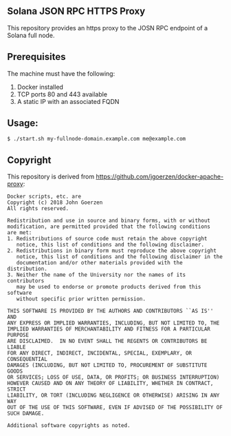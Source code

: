 ## Solana JSON RPC HTTPS Proxy

This repository provides an https proxy to the JOSN RPC endpoint of a Solana
full node.

## Prerequisites

The machine must have the following:

1. Docker installed
2. TCP ports 80 and 443 available
3. A static IP with an associated FQDN

## Usage:

```
$ ./start.sh my-fullnode-domain.example.com me@example.com
```

## Copyright

This repository is derived from https://github.com/jgoerzen/docker-apache-proxy:
```
Docker scripts, etc. are
Copyright (c) 2018 John Goerzen
All rights reserved.

Redistribution and use in source and binary forms, with or without
modification, are permitted provided that the following conditions
are met:
1. Redistributions of source code must retain the above copyright
   notice, this list of conditions and the following disclaimer.
2. Redistributions in binary form must reproduce the above copyright
   notice, this list of conditions and the following disclaimer in the
   documentation and/or other materials provided with the distribution.
3. Neither the name of the University nor the names of its contributors
   may be used to endorse or promote products derived from this software
   without specific prior written permission.

THIS SOFTWARE IS PROVIDED BY THE AUTHORS AND CONTRIBUTORS ``AS IS'' AND
ANY EXPRESS OR IMPLIED WARRANTIES, INCLUDING, BUT NOT LIMITED TO, THE
IMPLIED WARRANTIES OF MERCHANTABILITY AND FITNESS FOR A PARTICULAR PURPOSE
ARE DISCLAIMED.  IN NO EVENT SHALL THE REGENTS OR CONTRIBUTORS BE LIABLE
FOR ANY DIRECT, INDIRECT, INCIDENTAL, SPECIAL, EXEMPLARY, OR CONSEQUENTIAL
DAMAGES (INCLUDING, BUT NOT LIMITED TO, PROCUREMENT OF SUBSTITUTE GOODS
OR SERVICES; LOSS OF USE, DATA, OR PROFITS; OR BUSINESS INTERRUPTION)
HOWEVER CAUSED AND ON ANY THEORY OF LIABILITY, WHETHER IN CONTRACT, STRICT
LIABILITY, OR TORT (INCLUDING NEGLIGENCE OR OTHERWISE) ARISING IN ANY WAY
OUT OF THE USE OF THIS SOFTWARE, EVEN IF ADVISED OF THE POSSIBILITY OF
SUCH DAMAGE.

Additional software copyrights as noted.
```
